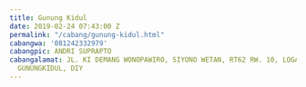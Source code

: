 ```yaml
---
title: Gunung Kidul
date: 2019-02-24 07:43:00 Z
permalink: "/cabang/gunung-kidul.html"
cabangwa: '081242332979'
cabangpic: ANDRI SUPRAPTO
cabangalamat: JL. KI DEMANG WONOPAWIRO, SIYONO WETAN, RT62 RW. 10, LOGANDENG PLAYEN,
  GUNUNGKIDUL, DIY
---
```


